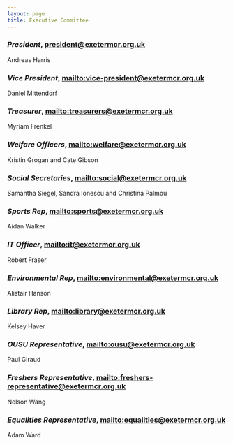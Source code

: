 ```yaml
---
layout: page
title: Executive Committee
---
```

### *President*, <president@exetermcr.org.uk>

Andreas Harris

### *Vice President*, <mailto:vice-president@exetermcr.org.uk>

Daniel Mittendorf

### *Treasurer*, <mailto:treasurers@exetermcr.org.uk>

Myriam Frenkel

### *Welfare Officers*, <mailto:welfare@exetermcr.org.uk>

Kristin Grogan and Cate Gibson

### *Social Secretaries*, <mailto:social@exetermcr.org.uk>

Samantha Siegel, Sandra Ionescu and Christina Palmou

### *Sports Rep*, <mailto:sports@exetermcr.org.uk>

Aidan Walker

### *IT Officer*, <mailto:it@exetermcr.org.uk>

Robert Fraser

### *Environmental Rep*, <mailto:environmental@exetermcr.org.uk>

Alistair Hanson

### *Library Rep*, <mailto:library@exetermcr.org.uk>

Kelsey Haver

### *OUSU Representative*, <mailto:ousu@exetermcr.org.uk>

Paul Giraud

### *Freshers Representative*, <mailto:freshers-representative@exetermcr.org.uk>

Nelson Wang

### *Equalities Representative*, <mailto:equalities@exetermcr.org.uk>

Adam Ward
